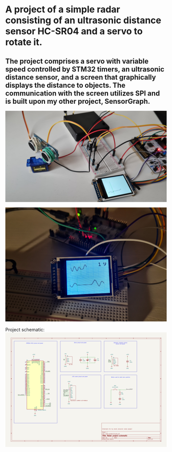 # A project of a simple radar consisting of an ultrasonic distance sensor HC-SR04 and a servo to rotate it.

The project comprises a servo with variable speed controlled by STM32 timers, an ultrasonic distance sensor, and a screen that graphically displays the distance to objects. The communication with the screen utilizes SPI and is built upon my other project, SensorGraph.
---
![photo of the LCD screen with some graphs](/readme_img/photo.jpg)

![photo of the screen with a graph, presentation of the SensorGraph lib](/readme_img/screen.jpg)

Project schematic:
![an electronics schematic for the project](/readme_img/radar_schematic.png)
